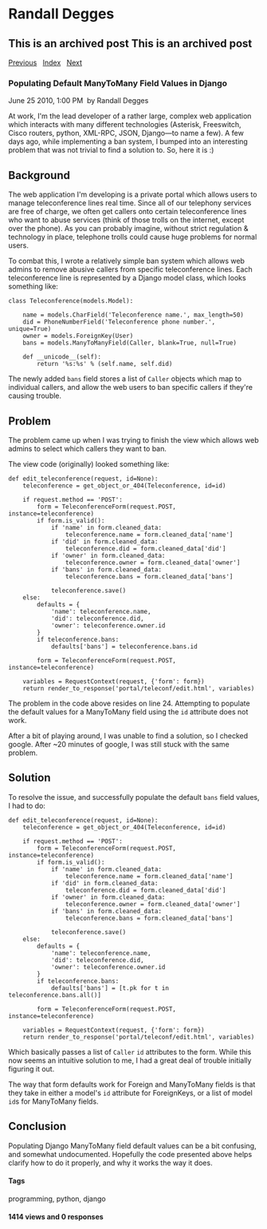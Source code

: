 # Randall Degges

## This is an archived post This is an archived post

[Previous][]   [Index][]   [Next][]

### Populating Default ManyToMany Field Values in Django

June 25 2010, 1:00 PM  by Randall Degges

At work, I'm the lead developer of a rather large, complex web application which
interacts with many different technologies (Asterisk, Freeswitch, Cisco routers,
python, XML-RPC, JSON, Django—to name a few). A few days ago, while implementing
a ban system, I bumped into an interesting problem that was not trivial to find
a solution to. So, here it is :)

## Background

The web application I'm developing is a private portal which allows users to
manage teleconference lines real time. Since all of our telephony services are
free of charge, we often get callers onto certain teleconference lines who want
to abuse services (think of those trolls on the internet, except over the
phone). As you can probably imagine, without strict regulation & technology in
place, telephone trolls could cause huge problems for normal users.

To combat this, I wrote a relatively simple ban system which allows web admins
to remove abusive callers from specific teleconference lines. Each
teleconference line is represented by a Django model class, which looks
something like:

    class Teleconference(models.Model):

        name = models.CharField('Teleconference name.', max_length=50)
        did = PhoneNumberField('Teleconference phone number.', unique=True)
        owner = models.ForeignKey(User)
        bans = models.ManyToManyField(Caller, blank=True, null=True)

        def __unicode__(self):
            return '%s:%s' % (self.name, self.did)

The newly added `bans` field stores a list of `Caller` objects which map to
individual callers, and allow the web users to ban specific callers if they're
causing trouble.

## Problem

The problem came up when I was trying to finish the view which allows web admins
to select which callers they want to ban.

The view code (originally) looked something like:

    def edit_teleconference(request, id=None):
        teleconference = get_object_or_404(Teleconference, id=id)

        if request.method == 'POST':
            form = TeleconferenceForm(request.POST, instance=teleconference)
            if form.is_valid():
                if 'name' in form.cleaned_data:
                    teleconference.name = form.cleaned_data['name']
                if 'did' in form.cleaned_data:
                    teleconference.did = form.cleaned_data['did']
                if 'owner' in form.cleaned_data:
                    teleconference.owner = form.cleaned_data['owner']
                if 'bans' in form.cleaned_data:
                    teleconference.bans = form.cleaned_data['bans']

                teleconference.save()
        else:
            defaults = {
                'name': teleconference.name,
                'did': teleconference.did,
                'owner': teleconference.owner.id
            }
            if teleconference.bans:
                defaults['bans'] = teleconference.bans.id

            form = TeleconferenceForm(request.POST, instance=teleconference)

        variables = RequestContext(request, {'form': form})
        return render_to_response('portal/teleconf/edit.html', variables)

The problem in the code above resides on line 24. Attempting to populate the
default values for a ManyToMany field using the `id` attribute does not work.

After a bit of playing around, I was unable to find a solution, so I checked
google. After \~20 minutes of google, I was still stuck with the same problem.

## Solution

To resolve the issue, and successfully populate the default `bans` field values,
I had to do:

    def edit_teleconference(request, id=None):
        teleconference = get_object_or_404(Teleconference, id=id)

        if request.method == 'POST':
            form = TeleconferenceForm(request.POST, instance=teleconference)
            if form.is_valid():
                if 'name' in form.cleaned_data:
                    teleconference.name = form.cleaned_data['name']
                if 'did' in form.cleaned_data:
                    teleconference.did = form.cleaned_data['did']
                if 'owner' in form.cleaned_data:
                    teleconference.owner = form.cleaned_data['owner']
                if 'bans' in form.cleaned_data:
                    teleconference.bans = form.cleaned_data['bans']

                teleconference.save()
        else:
            defaults = {
                'name': teleconference.name,
                'did': teleconference.did,
                'owner': teleconference.owner.id
            }
            if teleconference.bans:
                defaults['bans'] = [t.pk for t in teleconference.bans.all()]

            form = TeleconferenceForm(request.POST, instance=teleconference)

        variables = RequestContext(request, {'form': form})
        return render_to_response('portal/teleconf/edit.html', variables)

Which basically passes a list of `Caller` `id` attributes to the form. While
this now seems an intuitive solution to me, I had a great deal of trouble
initially figuring it out.

The way that form defaults work for Foreign and ManyToMany fields is that they
take in either a model's `id` attribute for ForeignKeys, or a list of model
`id`s for ManyToMany fields.

## Conclusion

Populating Django ManyToMany field default values can be a bit confusing, and
somewhat undocumented. Hopefully the code presented above helps clarify how to
do it properly, and why it works the way it does.

#### Tags

programming, python, django

#### 1414 views and 0 responses

  [Previous]: ../../../posts/2010/07/serving-static-content-with-django.html
  [Index]: ../../../index-7.html
  [Next]: ../../../posts/2010/06/the-asterisk-spooling-daemon.html
